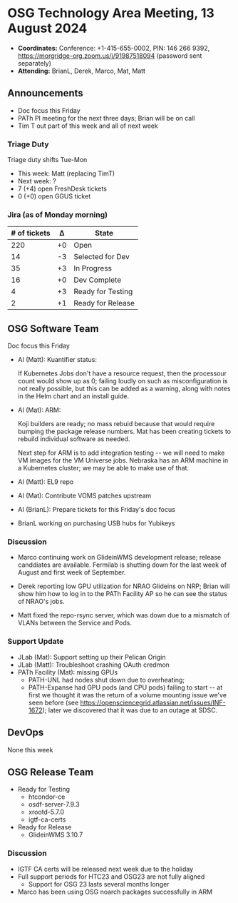 # OSG Technology Area Meeting, 13 August 2024

-   **Coordinates:** Conference: +1-415-655-0002, PIN: 146 266 9392,
    <https://morgridge-org.zoom.us/j/91987518094> (password sent separately)
-   **Attending:** BrianL, Derek, Marco, Mat, Matt

## Announcements

-   Doc focus this Friday
-   PATh PI meeting for the next three days; Brian will be on call
-   Tim T out part of this week and all of next week

### Triage Duty

Triage duty shifts Tue-Mon

-   This week: Matt (replacing TimT)
-   Next week: ?
-   7 (+4) open FreshDesk tickets
-   0 (+0) open GGUS ticket

### Jira (as of Monday morning)

| # of tickets | &Delta; | State             |
|--------------|---------|-------------------|
| 220          | +0      | Open              |
| 14           | -3      | Selected for Dev  |
| 35           | +3      | In Progress       |
| 16           | +0      | Dev Complete      |
| 4            | +3      | Ready for Testing |
| 2            | +1      | Ready for Release |

## OSG Software Team

Doc focus this Friday

-   AI (Matt): Kuantifier status:

    If Kubernetes Jobs don't have a resource request, then the processour count would show up as 0;
    failing loudly on such as misconfiguration is not really possible, but this can be added as a warning,
    along with notes in the Helm chart and an install guide.

-   AI (Mat): ARM:

    Koji builders are ready; no mass rebuid because that would require bumping the package release numbers.
    Mat has been creating tickets to rebuild individual software as needed.

    Next step for ARM is to add integration testing -- we will need to make VM images for the VM Universe jobs.
    Nebraska has an ARM machine in a Kubernetes cluster; we may be able to make use of that.

-   AI (Matt): EL9 repo
-   AI (Mat): Contribute VOMS patches upstream
-   AI (BrianL): Prepare tickets for this Friday's doc focus
-   BrianL working on purchasing USB hubs for Yubikeys

### Discussion

-   Marco continuing work on GlideinWMS development release; release canddiates are available.
    Fermilab is shutting down for the last week of August and first week of September.

-   Derek reporting low GPU utilization for NRAO Glideins on NRP;
    Brian will show him how to log in to the PATh Facility AP so he can see the status of NRAO's jobs.

-   Matt fixed the repo-rsync server, which was down due to a mismatch of VLANs between the Service and Pods.

### Support Update

- JLab (Mat): Support setting up their Pelican Origin
- JLab (Matt): Troubleshoot crashing OAuth credmon
- PATh Facility (Mat): missing GPUs
    -   PATH-UNL had nodes shut down due to overheating;
    -   PATH-Expanse had GPU pods (and CPU pods) failing to start -- at first we thought it was the
        return of a volume mounting issue we've seen before (see https://opensciencegrid.atlassian.net/issues/INF-1672);
        later we discovered that it was due to an outage at SDSC.

## DevOps

None this week

## OSG Release Team

-   Ready for Testing
    - htcondor-ce
    - osdf-server-7.9.3
    - xrootd-5.7.0
    - igtf-ca-certs
-   Ready for Release
    - GlideinWMS 3.10.7

### Discussion

-   IGTF CA certs will be released next week due to the holiday
-   Full support periods for HTC23 and OSG23 are not fully aligned
    - Support for OSG 23 lasts several months longer
-   Marco has been using OSG noarch packages successfully in ARM
